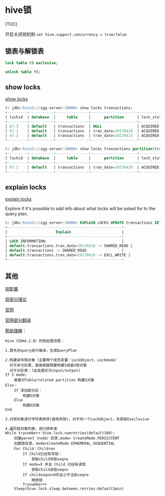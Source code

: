 # hive锁

[TOC]

开启关闭锁机制 `set hive.support.concurrency = true/false`

## 锁表与解锁表

```sql
lock table t5 exclusive;

unlock table t5;
```

## show locks

[show locks](https://cwiki.apache.org/confluence/display/Hive/LanguageManual+DDL#LanguageManualDDL-ShowLocks)

```sql
0: jdbc:hive2://zgg-server:10000> show locks transactions;
+---------+-----------+---------------+---------------------+-------------+---------------+--------------+-----------------+-----------------+----------------+-------+-------------+----------------------------------------------------+
| lockid  | database  |     table     |      partition      | lock_state  |  blocked_by   |  lock_type   | transaction_id  | last_heartbeat  |  acquired_at   | user  |  hostname   |                     agent_info                     |
+---------+-----------+---------------+---------------------+-------------+---------------+--------------+-----------------+-----------------+----------------+-------+-------------+----------------------------------------------------+
| 67.3    | default   | transactions  | NULL                | ACQUIRED    |               | SHARED_READ  | 72              | 0               | 1703775714701  | root  | zgg-server  | root_20231228150146_272b76ef-0442-44e9-af01-d6c0c8643c73 |
| 67.1    | default   | transactions  | tran_date=20170410  | ACQUIRED    |               | EXCL_WRITE   | 72              | 0               | 1703775714701  | root  | zgg-server  | root_20231228150146_272b76ef-0442-44e9-af01-d6c0c8643c73 |
| 67.2    | default   | transactions  | tran_date=20170413  | ACQUIRED    |               | EXCL_WRITE   | 72              | 0               | 1703775714701  | root  | zgg-server  | root_20231228150146_272b76ef-0442-44e9-af01-d6c0c8643c73 |
+---------+-----------+---------------+---------------------+-------------+---------------+--------------+-----------------+-----------------+----------------+-------+-------------+----------------------------------------------------+

0: jdbc:hive2://zgg-server:10000> show locks transactions partition(tran_date='20170410');
+---------+-----------+---------------+---------------------+-------------+---------------+-------------+-----------------+-----------------+----------------+-------+-------------+----------------------------------------------------+
| lockid  | database  |     table     |      partition      | lock_state  |  blocked_by   |  lock_type  | transaction_id  | last_heartbeat  |  acquired_at   | user  |  hostname   |                     agent_info                     |
+---------+-----------+---------------+---------------------+-------------+---------------+-------------+-----------------+-----------------+----------------+-------+-------------+----------------------------------------------------+
| 67.1    | default   | transactions  | tran_date=20170410  | ACQUIRED    |               | EXCL_WRITE  | 72              | 0               | 1703775714701  | root  | zgg-server  | root_20231228150146_272b76ef-0442-44e9-af01-d6c0c8643c73 |
+---------+-----------+---------------+---------------------+-------------+---------------+-------------+-----------------+-----------------+----------------+-------+-------------+----------------------------------------------------+
```

## explain locks

[explain locks](https://cwiki.apache.org/confluence/display/Hive/LanguageManual+Explain#LanguageManualExplain-TheLOCKSClause)

Explore if it's possible to add info about what locks will be asked for to the query plan.

```sql
0: jdbc:hive2://zgg-server:10000> EXPLAIN LOCKS UPDATE transactions SET TranValue = 'value_11' WHERE tran_date='20170410' and ID=1;
+----------------------------------------------------+
|                      Explain                       |
+----------------------------------------------------+
| LOCK INFORMATION:                                  |
| default.transactions.tran_date=20170410 -> SHARED_READ |
| default.transactions -> SHARED_READ                |
| default.transactions.tran_date=20170410 -> EXCL_WRITE |
+----------------------------------------------------+
```

## 其他

[锁配置](https://cwiki.apache.org/confluence/display/Hive/Configuration+Properties#ConfigurationProperties-Locking)

[锁部分理论](https://github.com/ZGG2016/hive/blob/master/%E5%AE%98%E6%96%B9%E6%96%87%E6%A1%A3%E8%AF%91%E6%96%87/User%20Documentation/Hive%20Transactions.md)

[官网](https://cwiki.apache.org/confluence/display/Hive/Locking)

[官网部分翻译]()

[帮助理解](https://cloud.tencent.com/developer/article/1043996)：

```
Hive（CDH4.2.0）的锁处理流程：

1.首先对query进行编译，生成QueryPlan

2.构建读写锁对象（主要两个成员变量：LockObject，Lockmode）
  对于非分区表，直接根据需要构建S或者X锁对象
  对于分区表：(此处是区分input/output)
If S mode:
    直接对Table/related partition 构建S对象
Else：
    If 添加新分区：
        构建S对象
    Else
        构建X对象
End

3.对锁对象进行字符表排序(避免死锁)，对于同一个LockObject，先获取Execlusive

4.遍历锁对象列表，进行锁申请
While trynumber< hive.lock.numretries(default100):
    创建parent（node）目录,mode= CreateMode.PERSISTENT
    创建锁目录，mode=CreateMode.EPHEMERAL_SEQUENTIAL
    For Child：Children
        If Child已经有写锁：
            获取child写锁seqno
        If mode=X 并且 Child 已经有读锁
            获取child读锁seqno
        If childseqno>0并且小于当前seqno
            释放锁
        Trynumber++
    Sleep(hive.lock.sleep.between.retries:default1min)
```